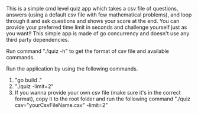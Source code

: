 This is a simple cmd level quiz app which takes a csv file of questions, answers (using a default csv file with few mathematical problems), 
and loop through it and ask questions and shows your score at the end.
You can provide your preferred time limit in seconds and challenge yourself just as you want!!
This simple app is made of go concurrency and doesn't use any third party dependencies.

Run command "./quiz -h" to get the format of csv file and available commands.

Run the application by using the following commands.
1. "go build ."
2. "./quiz -limit=2"
3. If you wanna provide your own csv file (make sure it's in the correct format), copy it to the root folder and run the following command 
"./quiz csv="yourCsvFileName.csv" -limit=2" 

